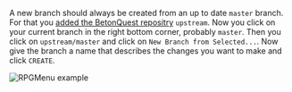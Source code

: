 A new branch should always be created from an up to date `master` branch.
For that you [added the BetonQuest repositry](../Setup-Project.md#adding-remote-repository) `upstream`.
Now you click on your current branch in the right bottom corner, probably `master`.
Then you click on `upstream/master` and click on `New Branch from Selected...`.
Now give the branch a name that describes the changes you want to make and click `CREATE`.

<span class="centered">![RPGMenu example](../../media/content/Participate/Progress/Create-a-new-Branch.png)</span>
